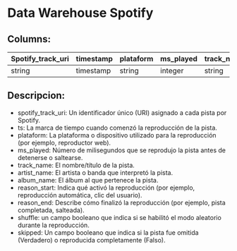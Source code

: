 # Data Warehouse Spotify

## Columns:
| Spotify_track_uri | timestamp | plataform | ms_played | track_name | artist_name | album_name | reason_start | reason_end | shuffle | skipped |
| ------------------- | --------- | --------- | --------- | ---------- | ----------- | ---------- | ------------- | ----------- | ------- | ------- |
| string             | timestamp | string    | integer   | string     | string      | string     | string        | string      | boolean | boolean |

## Descripcion:

- spotify_track_uri: Un identificador único (URI) asignado a cada pista por Spotify.
- ts: La marca de tiempo cuando comenzó la reproducción de la pista.
- plataform: La plataforma o dispositivo utilizado para la reproducción (por ejemplo, reproductor web).
- ms_played: Número de milisegundos que se reprodujo la pista antes de detenerse o saltearse.
- track_name: El nombre/título de la pista.
- artist_name: El artista o banda que interpretó la pista.
- album_name: El álbum al que pertenece la pista.
- reason_start: Indica qué activó la reproducción (por ejemplo, reproducción automática, clic del usuario).
- reason_end: Describe cómo finalizó la reproducción (por ejemplo, pista completada, salteada).
- shuffle: un campo booleano que indica si se habilitó el modo aleatorio durante la reproducción.
- skipped: Un campo booleano que indica si la pista fue omitida (Verdadero) o reproducida completamente (Falso).

